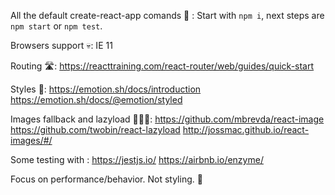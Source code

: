 All the default create-react-app comands 🤖 :
Start with `npm i`, next steps are
`npm start` or `npm test`.

Browsers support 💀:
IE 11

Routing 🛣️:
https://reacttraining.com/react-router/web/guides/quick-start

Styles 💅:
https://emotion.sh/docs/introduction
https://emotion.sh/docs/@emotion/styled

Images fallback and lazyload 👨🏻‍🎨:
https://github.com/mbrevda/react-image
https://github.com/twobin/react-lazyload
http://jossmac.github.io/react-images/#/

Some testing with :
https://jestjs.io/
https://airbnb.io/enzyme/

Focus on performance/behavior. Not styling. 🎩